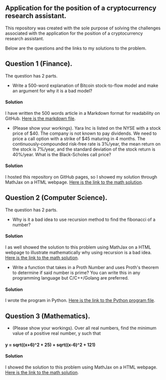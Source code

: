 ## Application for the position of a cryptocurrency research assistant.
This repository was created with the sole purpose of solving the challenges associated with the application for the position of a cryptocurrency research assistant.

Below are the questions and the links to my solutions to the problem.

## Question 1 (Finance).
The question has 2 parts.
- Write a 500-word explanation of Bitcoin stock-to-flow model and make an argument for why it is a bad model?
#### Solution
I have written the 500 words article in a Markdown format for readability on GitHub. [Here is the markdown file][stock_to_flow].

- (Please show your workings). Yara Inc is listed on the NYSE with a stock price of $40. The company is not known to pay dividends. We need to price a call option with a strike of $45 maturing in 4 months. The continuously-compounded risk-free rate is 3%/year, the mean return on the
stock is 7%/year, and the standard deviation of the stock return is 40%/year. What is the Black-Scholes call price?
#### Solution
I hosted this repository on GitHub pages, so I showed my solution through MathJax on a HTML webpage. [Here is the link to the math solution][yara_call_option].

## Question 2 (Computer Science).
The question has 2 parts.
- Why is it a bad idea to use recursion method to find the fibonacci of a number?
#### Solution
I as well showed the solution to this problem using MathJax on a HTML webpage to illustrate mathematically why using recursion is a bad idea. [Here is the link to the math solution][recursive_fibonacci].

- Write a function that takes in a Proth Number and uses Proth's theorem to determine if said number is prime? You can write this in any programming language but C/C++/Golang are preferred.
#### Solution
I wrote the program in Python. [Here is the link to the Python program file][proth_prime].

## Question 3 (Mathematics).
- (Please show your workings). Over all real numbers, find the minimum value of a positive real number, y such that
#### y = sqrt((x+6)^2 + 25) + sqrt((x-6)^2 + 121)
#### Solution
I showed the solution to this problem using MathJax on a HTML webpage. [Here is the link to the math solution][minimum_value].


[stock_to_flow]: https://github.com/Nolwac/challenge_solutions/bitcoin_stock_to_flow.md
[yara_call_option]: https://github.com/Nolwac/challenge_solutions/bitcoin_stock_to_flow.md
[recursive_fibonacci]: https://github.com/Nolwac/challenge_solutions/bitcoin_stock_to_flow.md
[proth_prime]: https://github.com/Nolwac/challenge_solutions/bitcoin_stock_to_flow.md
[minimum_value]: https://github.com/Nolwac/challenge_solutions/bitcoin_stock_to_flow.md